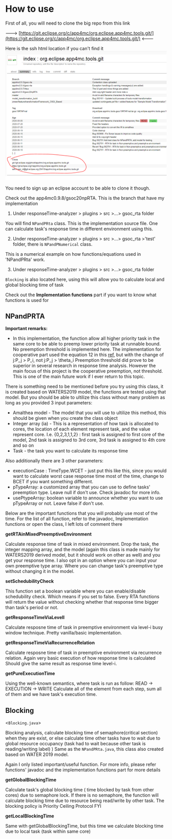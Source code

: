 # How to use

First of all, you will need to clone the big repo from this link 

---> [https://git.eclipse.org/c/app4mc/org.eclipse.app4mc.tools.git/](https://git.eclipse.org/c/app4mc/org.eclipse.app4mc.tools.git/) <---

Here is the ssh html location if you can't find it
![](Gitpull.PNG)

You need to sign up an eclipse account to be able to clone it though.

Check out the app4mc0.9.8/gsoc20npRTA. 
This is the branch that have my implementation

1. Under responseTime-analyzer > plugins > src >...> gsoc_rta folder

You will find `NPandPRta` class. This is the implementation source file. One can calculate task's response time in different environment using this.

2. Under responseTime-analyzer > plugins > src >...> gsoc_rta >'test' folder, there is `NPandPNumerical` class. 

This is a numerical example on how functions/equations used in 'NPandPRta' work.

3. Under responseTime-analyzer > plugins > src >...> gsoc_rta folder

`Blocking` is also located here, using this will allow you to calculate local and global blocking time of task

Check out the **Implementation functions** part if you want to know what functions is used for

## NPandPRTA

**Important remarks:**

- In this implementation, the function allow all higher priority task in the same core to be able to preemp lower priority task at runnable  bound.
No preemption threshold is implemented here.
The implementation for cooperative part used the equation 12 in this [ref](http://algo.ing.unimo.it/people/marko/papers/WATERS16.pdf), but with the change of j:P_j > P_i, not j:P_j > \theta_i
Preemption threshold did prove to be superior in several research in response time analysis. 
However the main focus of this project is the cooperative preemption, not threshold. 
This is one of the main future work if I ever return to this topic.

There is something need to be mentioned before you try using this class, it is created based on WATERS2019 model, the functions are tested using that model. 
But you should be able to ultilize this class without many problem as long as you provided 3 input parameters:
* Amalthea model - The model that you will use to ultilize this method, this should be given when you create the class object
* Integer array (ia) - This is a representation of how task is allocated to cores, the location of each element represent task, and the value represent core. I.e. {0,2,3,1,1,2} : first task is assigned to first core of the model, 2nd task is assigned to 3rd core, 3rd task is assigned to 4th core and so on 
* Task - the task you want to calculate its response time

Also additionally there are 3 other parameters:
* executionCase : TimeType.WCET  - just put this like this, since you would want to calculate worst case response time most of the time, change to BCET if you want something different.
* pTypeArray: a customized array that you can use to define tasks' preemption type. 
Leave null if don't use. 
Check javadoc for more info.
* usePtypeArray: boolean variable to announce whether you want to use pTypeArray or not. 
Leave false if don't use. 

Below are the important functions that you will probably use most of the time. 
For the list of all function, refer to the javadoc, Implementation functions or open the class, I left lots of comment there

**getRTAinMixedPreemptiveEnvironment**

Calculate response time of task in mixed environment. 
Drop the task, the integer mapping array, and the model (again this class is made mainly for WATERS2019 derived model, but it should work on other as well) and you get your response time.
I also opt in an option where you can input your own preemptive type array.
Where you can change task's preemptive type without changing it in the model.

**setSchedubilityCheck**

This function set a boolean variable where you can enable/disable schedubility check.
Which means if you set to false. Every RTA functions will return the value without checking whether that response time bigger than task's period or not.

**getResponseTimeViaLevelI**

Calculate resposne time of task in preemptive environment via level-i busy window technique.
Pretty vanilla/basic implementation. 

**getResponseTimeViaRecurrenceRelation**

Calculate resposne time of task in preemptive environment via recurrence relation. 
Again very basic execution of how response time is calculated
Should give the same result as response time level-i. 

**getPureExecutionTime**

Using the well-known semantics, where task is run as follow:  READ -> EXECUTION -> WRITE
Calculate all of the element from each step, sum all of them and we have task's execution time.

## Blocking

<`Blocking.java`>

Blocking analysis, calculate blocking time of semaphore(critical section) when they are exist, or else calculate time other tasks have to wait due to global resource occupancy (task had to wait because other task is reading/writing label) )
Same as the `NPandPRta.java`, this class also created based on WATER 2019 model. 

Again I only listed important/useful function. For more info, please refer functions' javadoc and the implementation functions part for more details

**getGlobalBlockingTime**

Calculate task's global blocking time ( time blocked by task from other cores) due to semaphore lock.
If there is no semaphore, the function will calculate blocking time due to resource being read/write by other task. 
The blocking policy is Priority Ceiling Protocol FYI

**getLocalBlockingTime**

Same with getGlobalBlockingTime, but this time we calculate blocking time due to local task (task within same core)










